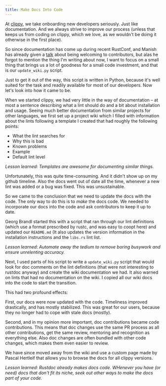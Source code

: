 ```yaml
---
title: Make Docs Into Code
---
```


At [clippy](https://github.com/rust-lang-nursery/rust-clippy), we take
onboarding new developers seriously. Just like documentation. And we
always strive to improve our process (unless that keeps us from coding
on clippy, which we love, as we wouldn't be doing it otherwise in the
first place).

So since documentation has come up during recent RustConf, and Manish
has already given a [talk] about being welcoming to contributors, but
alas he forgot to mention the thing I'm writing about now, I want to
focus on a small thing that brings us a lot of goodness for a small
code investment, and that is our `update_wiki.py` script.

Just to get it out of the way, this script is written in Python,
because it's well suited for the task and readily available for most
of our developers. Now let's look into how it came to be.

When we started clippy, we had very little in the way of documentation
– at most a sentence describing what a lint should do and a bit about
installation and usage. Seeing much better documentation from similar
projects for other languages, we first set up a project wiki which I
filled with information about the lints following a template I created
that had roughly the following points:

* What the lint searches for
* Why this is bad
* Known problems
* Example
* Default lint level

*Lesson learned: Templates are awesome for documenting similar things.*

Unfortunately, this was quite time-consuming. And it didn't show up on
my github timeline. Also the docs went out of date all the time,
whenever a new lint was added or a bug was fixed. This was
unsustainable.

So we came to the conclusion that we need to update the docs with the
code. The only way to do this is to *make* the docs code. We needed to
incorporate our docs into the code and ask contributors to keep it up
to date.

Georg Brandl started this with a script that ran through our lint
definitions (which use a format prescribed by rustc, and was easy to
coopt here) and updated our `README.md` (It also updates the version
information in the installation instructions and the `libs.rs` lint
list.

*Lesson learned: Automate away the tedium to remove boring busywork and
ensure unrelenting accuracy.*

Next, I used parts of his script to write a `update_wiki.py` script
that would look for doc comments on the lint definitions (that were not
interesting to rustdoc anyway) and create the wiki documentation we
had. It also warned on lints that had no documentation on the wiki. I
copied all our wiki docs into the code to start the transition.

This had two profound effects:

First, our docs were now updated with the code. Timeliness improved
drastically, and has mostly stabilized. This was great for our users,
because they no longer had to cope with stale docs (mostly).

Second, and in my opinion more important, doc contributions became code
contributions. This means that doc changes use the same PR process as
all other contributions, get the same review, mentoring and recognition
as everything else. Also doc changes are often bundled with other code
changes, which makes them even easier to review.

We have since moved away from the wiki and use a custom page made by
Pascal Hertleif that allows you to browse the docs for all clippy
versions.

*Lesson learned: Rustdoc already makes docs code. WHenever you have
(or need) docs that don't fit its niche, seek out other ways to make
the docs part of your code.*

[talk]: https://www.youtube.com/watch?v=AHprJNUCgQ0
